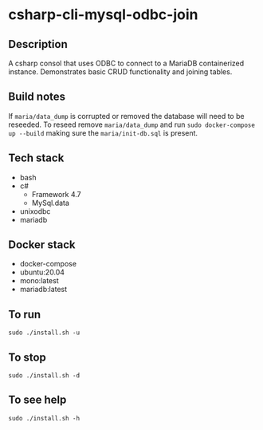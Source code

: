 # csharp-cli-mysql-odbc-join

## Description
A csharp consol that uses ODBC to
connect to a MariaDB containerized instance.
Demonstrates basic CRUD functionality and
joining tables.

## Build notes
If `maria/data_dump` is corrupted or removed
the database will need to be reseeded. To reseed
remove `maria/data_dump` and run `sudo docker-compose up --build` making sure the `maria/init-db.sql` is present.

## Tech stack
- bash
- c#
  - Framework 4.7
  - MySql.data
- unixodbc
- mariadb

## Docker stack
- docker-compose
- ubuntu:20.04
- mono:latest
- mariadb:latest

## To run
`sudo ./install.sh -u`

## To stop
`sudo ./install.sh -d`

## To see help
`sudo ./install.sh -h`
